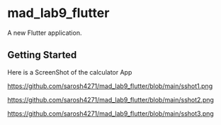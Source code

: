 # mad_lab9_flutter

A new Flutter application.

## Getting Started

Here is a ScreenShot of the calculator App

https://github.com/sarosh4271/mad_lab9_flutter/blob/main/sshot1.png

https://github.com/sarosh4271/mad_lab9_flutter/blob/main/sshot2.png

https://github.com/sarosh4271/mad_lab9_flutter/blob/main/sshot3.png

